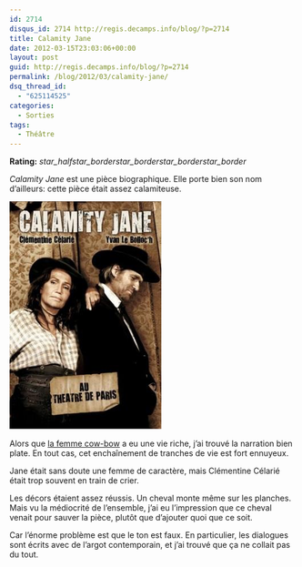 ```yaml
---
id: 2714
disqus_id: 2714 http://regis.decamps.info/blog/?p=2714
title: Calamity Jane
date: 2012-03-15T23:03:06+00:00
layout: post
guid: http://regis.decamps.info/blog/?p=2714
permalink: /blog/2012/03/calamity-jane/
dsq_thread_id:
  - "625114525"
categories:
  - Sorties
tags:
  - Théâtre
---
```

**Rating:** <i class="material-icons">star_half</i><i class="material-icons">star_border</i><i class="material-icons">star_border</i><i class="material-icons">star_border</i><i class="material-icons">star_border</i> 


  
_Calamity Jane_ est une pièce biographique. Elle porte bien son nom d’ailleurs: cette pièce était assez calamiteuse.

![Affiche du spectacle](/blog/wp-content/uploads/2012/03/calamity-jane.jpg)

Alors que [la femme cow-bow](http://fr.wikipedia.org/wiki/Calamity_Jane) a eu une vie riche, j’ai trouvé la narration bien plate. En tout cas, cet enchaînement de tranches de vie est fort ennuyeux.

Jane était sans doute une femme de caractère, mais Clémentine Célarié était trop souvent en train de crier.

Les décors étaient assez réussis. Un cheval monte même sur les planches. Mais vu la médiocrité de l’ensemble, j’ai eu l’impression que ce cheval venait pour sauver la pièce, plutôt que d’ajouter quoi que ce soit.

Car l’énorme problème est que le ton est faux. En particulier, les dialogues sont écrits avec de l’argot contemporain, et j’ai trouvé que ça ne collait pas du tout.
